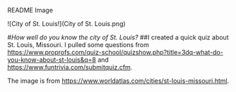 README Image 

![City of St. Louis!](City of St. Louis.png)

#*How well do you know the city of St. Louis?* ##I created a quick quiz about St. Louis, Missouri. I pulled some questions from https://www.proprofs.com/quiz-school/quizshow.php?title=3dq-what-do-you-know-about-st-louis&q=8 and https://www.funtrivia.com/submitquiz.cfm.

The image is from https://www.worldatlas.com/cities/st-louis-missouri.html.
